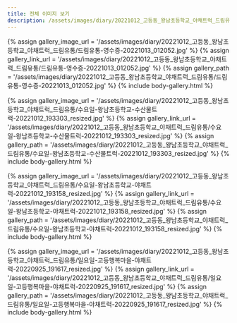 ```yaml
---
title: 전체 이미지 보기
description: /assets/images/diary/20221012_고등동_왕남초등학교_야채트럭_드림유통
---
```




{% assign gallery_image_url = '/assets/images/diary/20221012_고등동_왕남초등학교_야채트럭_드림유통/드림유통-영수증-20221013_012052.jpg' %}
{% assign gallery_link_url = '/assets/images/diary/20221012_고등동_왕남초등학교_야채트럭_드림유통/드림유통-영수증-20221013_012052.jpg' %}
{% assign gallery_path = '/assets/images/diary/20221012_고등동_왕남초등학교_야채트럭_드림유통/드림유통-영수증-20221013_012052.jpg' %}
{% include body-gallery.html %}

{% assign gallery_image_url = '/assets/images/diary/20221012_고등동_왕남초등학교_야채트럭_드림유통/수요일-왕남초등학교-수산물트럭-20221012_193303_resized.jpg' %}
{% assign gallery_link_url = '/assets/images/diary/20221012_고등동_왕남초등학교_야채트럭_드림유통/수요일-왕남초등학교-수산물트럭-20221012_193303_resized.jpg' %}
{% assign gallery_path = '/assets/images/diary/20221012_고등동_왕남초등학교_야채트럭_드림유통/수요일-왕남초등학교-수산물트럭-20221012_193303_resized.jpg' %}
{% include body-gallery.html %}

{% assign gallery_image_url = '/assets/images/diary/20221012_고등동_왕남초등학교_야채트럭_드림유통/수요일-왕남초등학교-야채트럭-20221012_193158_resized.jpg' %}
{% assign gallery_link_url = '/assets/images/diary/20221012_고등동_왕남초등학교_야채트럭_드림유통/수요일-왕남초등학교-야채트럭-20221012_193158_resized.jpg' %}
{% assign gallery_path = '/assets/images/diary/20221012_고등동_왕남초등학교_야채트럭_드림유통/수요일-왕남초등학교-야채트럭-20221012_193158_resized.jpg' %}
{% include body-gallery.html %}

{% assign gallery_image_url = '/assets/images/diary/20221012_고등동_왕남초등학교_야채트럭_드림유통/일요일-고등행복마을-야채트럭-20220925_191617_resized.jpg' %}
{% assign gallery_link_url = '/assets/images/diary/20221012_고등동_왕남초등학교_야채트럭_드림유통/일요일-고등행복마을-야채트럭-20220925_191617_resized.jpg' %}
{% assign gallery_path = '/assets/images/diary/20221012_고등동_왕남초등학교_야채트럭_드림유통/일요일-고등행복마을-야채트럭-20220925_191617_resized.jpg' %}
{% include body-gallery.html %}
